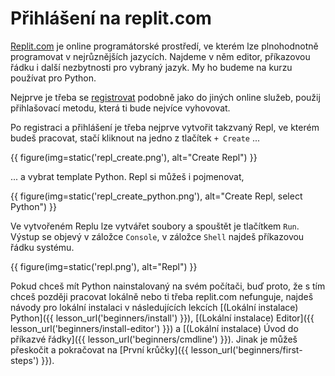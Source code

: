 # Přihlášení na replit.com

[Replit.com](https://replit.com/) je online programátorské prostředí, ve kterém lze plnohodnotně programovat v nejrůznějších jazycích. Najdeme v něm editor, příkazovou řádku i další nezbytnosti pro vybraný jazyk.
My ho budeme na kurzu používat pro Python.

Nejprve je třeba se [registrovat](https://replit.com/signup) podobně jako do jiných online služeb, použij přihlašovací metodu, která ti bude nejvíce vyhovovat.

Po registraci a přihlášení je třeba nejprve vytvořit takzvaný Repl, ve kterém budeš pracovat, stačí kliknout na jedno z tlačítek `+ Create` ...

{{ figure(img=static('repl_create.png'), alt="Create Repl") }}

 ... a vybrat template Python. Repl si můžeš i pojmenovat, 

{{ figure(img=static('repl_create_python.png'), alt="Create Repl, select Python") }}

Ve vytvořeném Replu lze vytvářet soubory a spouštět je tlačítkem `Run`. Výstup se objevý v záložce `Console`, v záložce `Shell` najdeš příkazovou řádku systému.

{{ figure(img=static('repl.png'), alt="Repl") }}


Pokud chceš mít Python nainstalovaný na svém počítači, buď proto, že s tím chceš později pracovat lokálně nebo ti třeba replit.com nefunguje, najdeš návody pro lokální instalaci v následujících lekcích 
[(Lokální instalace) Python]({{ lesson_url('beginners/install') }}), 
[(Lokální instalace) Editor]({{ lesson_url('beginners/install-editor') }}) a 
[(Lokální instalace) Úvod do příkazvé řádky]({{ lesson_url('beginners/cmdline') }}). Jinak je můžeš přeskočit a pokračovat na [První krůčky]({{ lesson_url('beginners/first-steps') }}).
